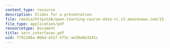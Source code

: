 ```yaml
---
content_type: resource
description: Slides for a presentation.
file: /media/https%3A/open-learning-course-data-rc.s3.amazonaws.com/15-778-management-of-supply-networks-for-products-and-services-summer-2004/f792206a066da51f5f5cae30a0e3241c_serv_interfaces.pdf
file_type: application/pdf
resourcetype: Document
title: serv_interfaces.pdf
uid: f792206a-066d-a51f-5f5c-ae30a0e3241c
---
```

